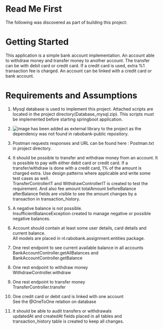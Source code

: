 # Read Me First
The following was discovered as part of building this project:

# Getting Started

This application is a simple bank account implementation. An account able to withdraw money and transfer money to another account. The transfer can be with debit card or credit card. If a credit card is used, extra %1 transaction fee is charged. An account can be linked with a credit card or bank account.

# Requirements and Assumptions

1. Mysql database is used to implement this project. Attached scripts are located in the project directory(Database_mysql.zip). This scripts must be implemented before starting springboot application.
2. ![image](https://github.com/VeerajKolli/BankAccount/assets/79200457/2d1e2e1b-b79f-4257-b25c-52cd30e070cb) has been added as external library to the project as the dependency was not found in rabobank-public repository.

3. Postman requests responses and URL can be found here : Postman.txt in project directory.
4. It should be possible to transfer and withdraw money from an account. It is possible to pay with either debit card or credit card. If a transfer/withdraw is done with a credit card, 1% of the amount is charged extra. Use design patterns     where applicable and write some test cases as well.  
    TransferControllerIT and WithdrawControllerIT is created to test the requirement. And also fee amount totalAmount beforeBalance afterBalance fields are visible to see the amount changes by a transaction in transaction_history.
5. A negative balance is not possible.  
    InsufficientBalanceException created to manage negative or possible negative balances.
6. Account should contain at least some user details, card details and current balance.  
    All models are placed in nl.rabobank.assignment.entities package.
7. One rest endpoint to see current available balance in all accounts
    BankAccountController.getAllBalances and BankAccountController.getBalance
8. One rest endpoint to withdraw money  
    WithdrawController.withdraw
9. One rest endpoint to transfer money  
    TransferController.transfer
10. One credit card or debit card is linked with one account  
    See the @OneToOne relation on database
9. It should be able to audit transfers or withdrawals  
    updatedAt and createdAt fields placed in all tables and transaction_history table is created to keep all changes.  

